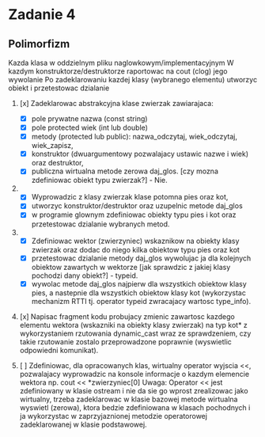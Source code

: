# Zadanie 4
## Polimorfizm

Kazda klasa w oddzielnym pliku naglowkowym/implementacyjnym
W kazdym konstruktorze/destruktorze raportowac na cout (clog) jego wywolanie
Po zadeklarowaniu kazdej klasy (wybranego elementu) utworzyc obiekt i przetestowac dzialanie

1. [x] Zadeklarowac abstrakcyjna klase zwierzak zawiarajaca:
   - [x] pole prywatne nazwa (const string)
   - [x] pole protected wiek (int lub double)
   - [x] metody (protected lub public): nazwa_odczytaj, wiek_odczytaj, wiek_zapisz,
   - [x] konstruktor (dwuargumentowy pozwalajacy ustawic nazwe i wiek) oraz destruktor,
   - [x] publiczna wirtualna metode zerowa daj_glos.
   [czy mozna zdefiniowac obiekt typu zwierzak?] - Nie.

2. - [x] Wyprowadzic z klasy zwierzak klase potomna pies oraz  kot, 
   - [x] utworzyc konstruktor/destruktor oraz uzupelnic metode daj_glos
   - [x] w programie glownym zdefiniowac obiekty typu pies i kot oraz przetestowac dzialanie wybranych metod.

3. - [x] Zdefiniowac wektor (zwierzyniec) wskaznikow na obiekty klasy zwierzak oraz dodac do niego kilka obiektow typu pies oraz kot 
   - [x] przetestowac dzialanie metody daj_glos wywolujac ja dla kolejnych obiektow zawartych w wektorze [jak sprawdzic z jakiej klasy pochodzi dany obiekt?] - typeid.
   - [x] wywolac metode daj_glos najpierw dla wszystkich obiektow klasy pies, a nastepnie dla wszystkich obiektow klasy kot (wykorzystac mechanizm RTTI tj. operator typeid zwracajacy wartosc type_info).

5. [x] Napisac fragment kodu probujacy zmienic zawartosc kazdego elementu wektora (wskazniki na obiekty klasy zwierzak) na typ kot* z wykorzystaniem rzutowania dynamic_cast wraz ze sprawdzeniem, czy takie rzutowanie zostalo przeprowadzone poprawnie (wyswietlic odpowiedni komunikat).

6. [ ] Zdefiniowac, dla opracowanych klas, wirtualny operator wyjscia <<, pozwalajacy wyprowadzic na konsole informacje o kazdym elemencie wektora np. cout << *zwierzyniec[0]
   Uwaga: Operator << jest zdefiniowany w klasie ostream i nie da sie go wprost zrealizowac jako wirtualny, trzeba zadeklarowac w klasie bazowej metode wirtualna wyswietl (zerowa), ktora bedzie zdefiniowana w klasach pochodnych i ja wykorzystac w zaprzyjaznionej metodzie operatorowej zadeklarowanej w klasie podstawowej.